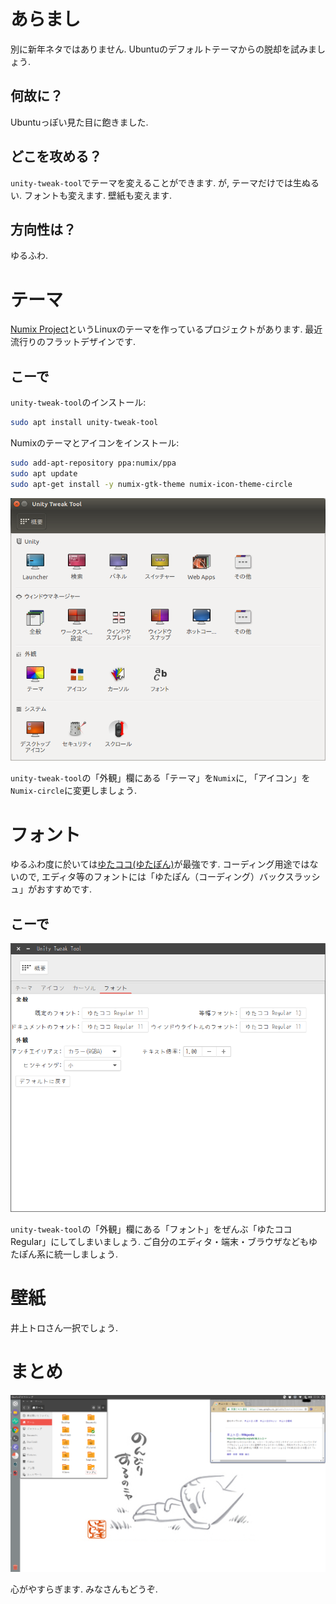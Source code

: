 <!---
	新春Ubuntuをゆるふわコーデ大会
-->


# あらまし
別に新年ネタではありません. Ubuntuのデフォルトテーマからの脱却を試みましょう.

## 何故に？
Ubuntuっぽい見た目に飽きました. 

## どこを攻める？
`unity-tweak-tool`でテーマを変えることができます. が, テーマだけでは生ぬるい. フォントも変えます. 壁紙も変えます. 

## 方向性は？
ゆるふわ. 

# テーマ
[Numix Project](https://numixproject.org/)というLinuxのテーマを作っているプロジェクトがあります. 最近流行りのフラットデザインです.

## こーで
`unity-tweak-tool`のインストール:

```bash
sudo apt install unity-tweak-tool
```
Numixのテーマとアイコンをインストール:

```bash
sudo add-apt-repository ppa:numix/ppa
sudo apt update
sudo apt-get install -y numix-gtk-theme numix-icon-theme-circle
```
![](images/figure32.png)

`unity-tweak-tool`の「外観」欄にある「テーマ」を`Numix`に, 「アイコン」を`Numix-circle`に変更しましょう.

# フォント
ゆるふわ度に於いては[ゆたココ(ゆたぽん)](http://net2.system.to/pc/font.html)が最強です. コーディング用途ではないので, エディタ等のフォントには「ゆたぽん（コーディング）バックスラッシュ」がおすすめです. 

## こーで
![](images/figure33.png)

`unity-tweak-tool`の「外観」欄にある「フォント」をぜんぶ「ゆたココ Regular」にしてしまいましょう. ご自分のエディタ・端末・ブラウザなどもゆたぽん系に統一しましょう. 

# 壁紙
井上トロさん一択でしょう. 

# まとめ
![](images/figure34-2.png)

心がやすらぎます. みなさんもどうぞ. 


